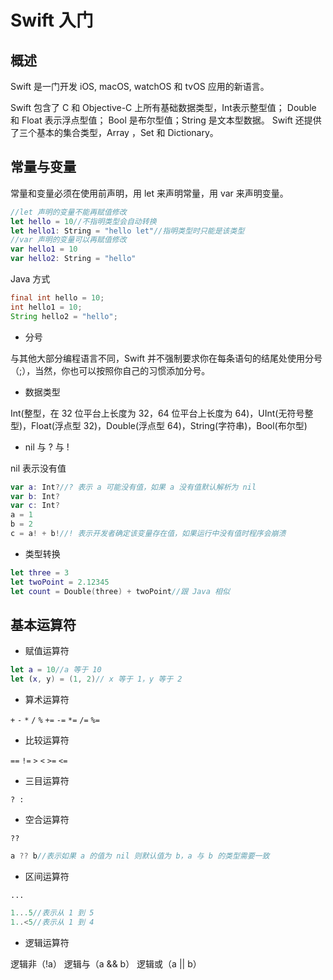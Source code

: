 # Swift 入门
## 概述
Swift 是一门开发 iOS, macOS, watchOS 和 tvOS 应用的新语言。

Swift 包含了 C 和 Objective-C 上所有基础数据类型，Int表示整型值； Double 和 Float 表示浮点型值； Bool 是布尔型值；String 是文本型数据。 Swift 还提供了三个基本的集合类型，Array ，Set 和 Dictionary。
## 常量与变量
常量和变量必须在使用前声明，用 let 来声明常量，用 var 来声明变量。

```Swift
//let 声明的变量不能再赋值修改
let hello = 10//不指明类型会自动转换
let hello1: String = "hello let"//指明类型时只能是该类型
//var 声明的变量可以再赋值修改
var hello1 = 10
var hello2: String = "hello"
```
Java 方式

```Java
final int hello = 10;
int hello1 = 10;
String hello2 = "hello";
```

- 分号

与其他大部分编程语言不同，Swift 并不强制要求你在每条语句的结尾处使用分号（;），当然，你也可以按照你自己的习惯添加分号。

- 数据类型

Int(整型，在 32 位平台上长度为 32，64 位平台上长度为 64)，UInt(无符号整型)，Float(浮点型 32)，Double(浮点型 64)，String(字符串)，Bool(布尔型)

- nil 与 ? 与 !

nil 表示没有值

```Swift
var a: Int?//? 表示 a 可能没有值，如果 a 没有值默认解析为 nil
var b: Int?
var c: Int?
a = 1
b = 2
c = a! + b!//! 表示开发者确定该变量存在值，如果运行中没有值时程序会崩溃
```
- 类型转换

```Swift
let three = 3
let twoPoint = 2.12345
let count = Double(three) + twoPoint//跟 Java 相似
```

## 基本运算符
- 赋值运算符

```Swift
let a = 10//a 等于 10
let (x, y) = (1, 2)// x 等于 1，y 等于 2
```
- 算术运算符

`+` `-` `*` `/` `%`
`+=` `-=` `*=` `/=` `%=`
- 比较运算符

`==` `!=` `>` `<` `>=` `<=`
- 三目运算符

`? :`
- 空合运算符

`??`

```Swift
a ?? b//表示如果 a 的值为 nil 则默认值为 b，a 与 b 的类型需要一致
```
- 区间运算符

`...`

```Swift
1...5//表示从 1 到 5
1..<5//表示从 1 到 4
```
- 逻辑运算符

逻辑非（!a）
逻辑与（a && b）
逻辑或（a || b）


